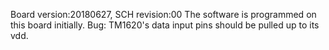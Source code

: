 Board version:20180627, SCH revision:00
The software is programmed on this board initially. 
Bug: TM1620's data input pins should be pulled up to its vdd.
